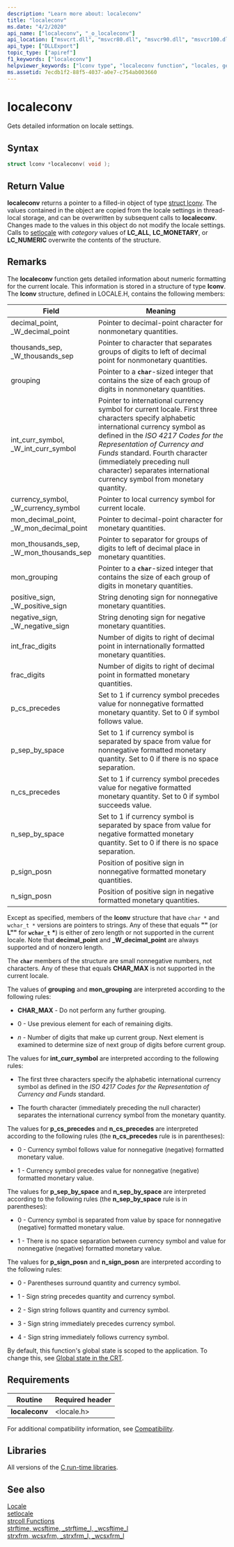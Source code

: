 ```yaml
---
description: "Learn more about: localeconv"
title: "localeconv"
ms.date: "4/2/2020"
api_name: ["localeconv", "_o_localeconv"]
api_location: ["msvcrt.dll", "msvcr80.dll", "msvcr90.dll", "msvcr100.dll", "msvcr100_clr0400.dll", "msvcr110.dll", "msvcr110_clr0400.dll", "msvcr120.dll", "msvcr120_clr0400.dll", "ucrtbase.dll", "api-ms-win-crt-locale-l1-1-0.dll", "api-ms-win-crt-private-l1-1-0.dll"]
api_type: ["DLLExport"]
topic_type: ["apiref"]
f1_keywords: ["localeconv"]
helpviewer_keywords: ["lconv type", "localeconv function", "locales, getting information on"]
ms.assetid: 7ecdb1f2-88f5-4037-a0e7-c754ab003660
---
```

# localeconv

Gets detailed information on locale settings.

## Syntax

```C
struct lconv *localeconv( void );
```

## Return Value

**localeconv** returns a pointer to a filled-in object of type [struct lconv](../../c-runtime-library/standard-types.md). The values contained in the object are copied from the locale settings in thread-local storage, and can be overwritten by subsequent calls to **localeconv**. Changes made to the values in this object do not modify the locale settings. Calls to [setlocale](setlocale-wsetlocale.md) with *category* values of **LC_ALL**, **LC_MONETARY**, or **LC_NUMERIC** overwrite the contents of the structure.

## Remarks

The **localeconv** function gets detailed information about numeric formatting for the current locale. This information is stored in a structure of type **lconv**. The **lconv** structure, defined in LOCALE.H, contains the following members:

|Field|Meaning|
|-|-|
decimal_point,<br/>_W_decimal_point|Pointer to decimal-point character for nonmonetary quantities.
thousands_sep,<br/>_W_thousands_sep|Pointer to character that separates groups of digits to left of decimal point for nonmonetary quantities.
grouping|Pointer to a **`char`**-sized integer that contains the size of each group of digits in nonmonetary quantities.
int_curr_symbol,<br/>_W_int_curr_symbol|Pointer to international currency symbol for current locale. First three characters specify alphabetic international currency symbol as defined in the *ISO 4217 Codes for the Representation of Currency and Funds* standard. Fourth character (immediately preceding null character) separates international currency symbol from monetary quantity.
currency_symbol,<br/>_W_currency_symbol|Pointer to local currency symbol for current locale.
mon_decimal_point,<br/>_W_mon_decimal_point|Pointer to decimal-point character for monetary quantities.
mon_thousands_sep,<br/>_W_mon_thousands_sep|Pointer to separator for groups of digits to left of decimal place in monetary quantities.
mon_grouping|Pointer to a **`char`**-sized integer that contains the size of each group of digits in monetary quantities.
positive_sign,<br/>_W_positive_sign|String denoting sign for nonnegative monetary quantities.
negative_sign,<br/>_W_negative_sign|String denoting sign for negative monetary quantities.
int_frac_digits|Number of digits to right of decimal point in internationally formatted monetary quantities.
frac_digits|Number of digits to right of decimal point in formatted monetary quantities.
p_cs_precedes|Set to 1 if currency symbol precedes value for nonnegative formatted monetary quantity. Set to 0 if symbol follows value.
p_sep_by_space|Set to 1 if currency symbol is separated by space from value for nonnegative formatted monetary quantity. Set to 0 if there is no space separation.
n_cs_precedes|Set to 1 if currency symbol precedes value for negative formatted monetary quantity. Set to 0 if symbol succeeds value.
n_sep_by_space|Set to 1 if currency symbol is separated by space from value for negative formatted monetary quantity. Set to 0 if there is no space separation.
p_sign_posn|Position of positive sign in nonnegative formatted monetary quantities.
n_sign_posn|Position of positive sign in negative formatted monetary quantities.

Except as specified, members of the **lconv** structure that have `char *` and `wchar_t *` versions are pointers to strings. Any of these that equals **""** (or **L""** for **`wchar_t`** <strong>\*</strong>) is either of zero length or not supported in the current locale. Note that **decimal_point** and **_W_decimal_point** are always supported and of nonzero length.

The **`char`** members of the structure are small nonnegative numbers, not characters. Any of these that equals **CHAR_MAX** is not supported in the current locale.

The values of **grouping** and **mon_grouping** are interpreted according to the following rules:

- **CHAR_MAX** - Do not perform any further grouping.

- 0 - Use previous element for each of remaining digits.

- *n* - Number of digits that make up current group. Next element is examined to determine size of next group of digits before current group.

The values for **int_curr_symbol** are interpreted according to the following rules:

- The first three characters specify the alphabetic international currency symbol as defined in the *ISO 4217 Codes for the Representation of Currency and Funds* standard.

- The fourth character (immediately preceding the null character) separates the international currency symbol from the monetary quantity.

The values for **p_cs_precedes** and **n_cs_precedes** are interpreted according to the following rules (the **n_cs_precedes** rule is in parentheses):

- 0 - Currency symbol follows value for nonnegative (negative) formatted monetary value.

- 1 - Currency symbol precedes value for nonnegative (negative) formatted monetary value.

The values for **p_sep_by_space** and **n_sep_by_space** are interpreted according to the following rules (the **n_sep_by_space** rule is in parentheses):

- 0 - Currency symbol is separated from value by space for nonnegative (negative) formatted monetary value.

- 1 - There is no space separation between currency symbol and value for nonnegative (negative) formatted monetary value.

The values for **p_sign_posn** and **n_sign_posn** are interpreted according to the following rules:

- 0 - Parentheses surround quantity and currency symbol.

- 1 - Sign string precedes quantity and currency symbol.

- 2 - Sign string follows quantity and currency symbol.

- 3 - Sign string immediately precedes currency symbol.

- 4 - Sign string immediately follows currency symbol.

By default, this function's global state is scoped to the application. To change this, see [Global state in the CRT](../global-state.md).

## Requirements

|Routine|Required header|
|-------------|---------------------|
|**localeconv**|\<locale.h>|

For additional compatibility information, see [Compatibility](../../c-runtime-library/compatibility.md).

## Libraries

All versions of the [C run-time libraries](../../c-runtime-library/crt-library-features.md).

## See also

[Locale](../../c-runtime-library/locale.md)<br/>
[setlocale](../../preprocessor/setlocale.md)<br/>
[strcoll Functions](../../c-runtime-library/strcoll-functions.md)<br/>
[strftime, wcsftime, _strftime_l, _wcsftime_l](strftime-wcsftime-strftime-l-wcsftime-l.md)<br/>
[strxfrm, wcsxfrm, _strxfrm_l, _wcsxfrm_l](strxfrm-wcsxfrm-strxfrm-l-wcsxfrm-l.md)<br/>
